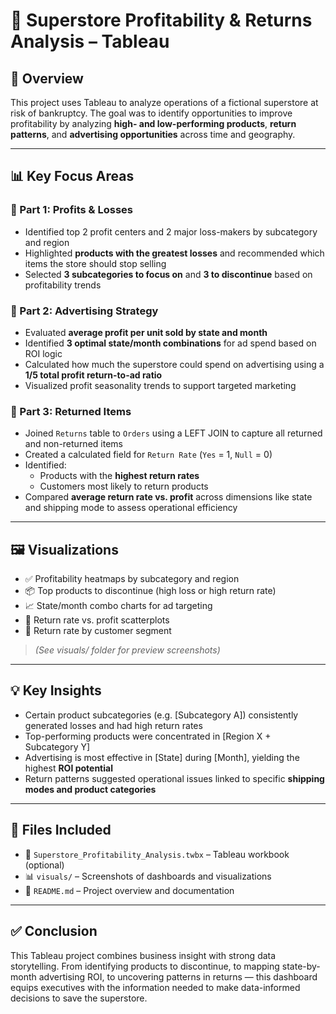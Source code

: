# 🏬 Superstore Profitability & Returns Analysis – Tableau

## 🚀 Overview  
This project uses Tableau to analyze operations of a fictional superstore at risk of bankruptcy. The goal was to identify opportunities to improve profitability by analyzing **high- and low-performing products**, **return patterns**, and **advertising opportunities** across time and geography.

---

## 📊 Key Focus Areas

### 🔹 Part 1: Profits & Losses  
- Identified top 2 profit centers and 2 major loss-makers by subcategory and region  
- Highlighted **products with the greatest losses** and recommended which items the store should stop selling  
- Selected **3 subcategories to focus on** and **3 to discontinue** based on profitability trends

### 🔹 Part 2: Advertising Strategy  
- Evaluated **average profit per unit sold by state and month**  
- Identified **3 optimal state/month combinations** for ad spend based on ROI logic  
- Calculated how much the superstore could spend on advertising using a **1/5 total profit return-to-ad ratio**  
- Visualized profit seasonality trends to support targeted marketing

### 🔹 Part 3: Returned Items  
- Joined `Returns` table to `Orders` using a LEFT JOIN to capture all returned and non-returned items  
- Created a calculated field for `Return Rate` (`Yes` = 1, `Null` = 0)  
- Identified:
  - Products with the **highest return rates**  
  - Customers most likely to return products  
- Compared **average return rate vs. profit** across dimensions like state and shipping mode to assess operational efficiency

---

## 🖼️ Visualizations

- ✅ Profitability heatmaps by subcategory and region  
- 📦 Top products to discontinue (high loss or high return rate)  
- 📈 State/month combo charts for ad targeting  
- 🔁 Return rate vs. profit scatterplots  
- 👥 Return rate by customer segment

> *(See visuals/ folder for preview screenshots)*

---

## 💡 Key Insights

- Certain product subcategories (e.g. [Subcategory A]) consistently generated losses and had high return rates  
- Top-performing products were concentrated in [Region X + Subcategory Y]  
- Advertising is most effective in [State] during [Month], yielding the highest **ROI potential**  
- Return patterns suggested operational issues linked to specific **shipping modes and product categories**

---

## 📂 Files Included

- 📄 `Superstore_Profitability_Analysis.twbx` – Tableau workbook (optional)  
- 📊 `visuals/` – Screenshots of dashboards and visualizations  
- 📃 `README.md` – Project overview and documentation  

---

## ✅ Conclusion  
This Tableau project combines business insight with strong data storytelling. From identifying products to discontinue, to mapping state-by-month advertising ROI, to uncovering patterns in returns — this dashboard equips executives with the information needed to make data-informed decisions to save the superstore.

